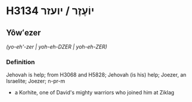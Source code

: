 # H3134 יוֹעֶזֶר / יועזר

## Yôwʻezer

_(yo-eh'-zer | yoh-eh-DZER | yoh-eh-ZER)_

### Definition

Jehovah is help; from H3068 and H5828; Jehovah (is his) help; Joezer, an Israelite; Joezer; n-pr-m

- a Korhite, one of David's mighty warriors who joined him at Ziklag
